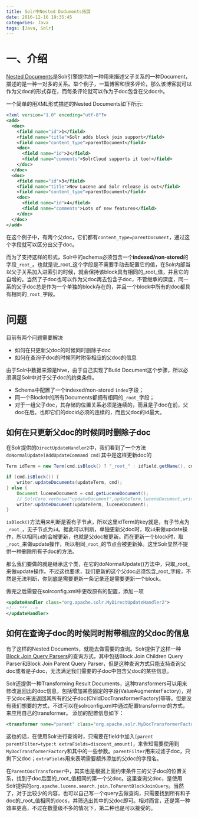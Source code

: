 ```yaml
---
title: Solr中Nested Doduments拓展
date: 2016-12-16 19:35:45
categories: Java
tags: [Java, Solr]
---
```

# 一、介绍
[Nested Documents](http://yonik.com/solr-nested-objects/)是Solr引擎提供的一种用来描述父子关系的一种Document，描述的是一种一对多的关系。举个例子，一篇博客和很多评论，那么该博客就可以作为父doc的形式存在，而每条评论就可以作为子doc包含在父doc中。
<!-- more --> 
一个简单的用XML形式描述的Nested Documents如下所示:
``` xml
<?xml version="1.0" encoding="utf-8"?>
<add>
  <doc>
    <field name="id">1</field> 
    <field name="title">Solr adds block join support</field> 
    <field name="content_type">parentDocument</field> 
    <doc>
      <field name="id">2</field> 
      <field name="comments">SolrCloud supports it too!</field>
    </doc>
  </doc> 
  <doc>
    <field name="id">3</field> 
    <field name="title">New Lucene and Solr release is out</field> 
    <field name="content_type">parentDocument</field> 
    <doc>
      <field name="id">4</field> 
      <field name="comments">Lots of new features</field>
    </doc>
  </doc>
</add>
```
在这个例子中，有两个父doc，它们都有`content_type=parentDocument`，通过这个字段就可以区分出父子doc。

而为了支持这样的形式，Solr中的schema必须包含一个**indexed/non-stored**的字段`_root_`。也就是说_root_这个字段是不需要手动去配置它的值，在Solr内部当以父子关系加入进索引的时候，就会保持该block具有相同的_root_值，并且它的自增的。当然了子doc也可以作为父doc再去包含子doc，不管继承的深度，同一系的父子doc总是作为一个单独的block存在的，并且一个block中所有的doc都具有相同的`_root_`字段。

# 问题
目前有两个问题需要解决
- 如何在只更新父doc的时候同时删除子doc
- 如何在查询子doc的时候同时附带相应的父doc的信息

由于Solr中数据来源是hive，由于自己实现了Build Document这个步骤，所以必须满足Solr中对于父子doc的约束条件。
- Schema中配置了一个indexed/non-stored `index`字段；
- 同一个Block中的所有Documents都拥有相同的`_root_`字段；
- 对于一组父子doc，其存储的位置关系必须是连续的，而且是子doc在前，父doc在后。也即它们的docid必须的连续的，而且父doc的id最大。

## 如何在只更新父doc的时候同时删除子doc
在Solr提供的`DirectUpdateHandler2`中，我们看到了一个方法`doNormalUpdate(AddUpdateCommand cmd)`其中是这样更新doc的
``` java
Term idTerm = new Term(cmd.isBlock() ? "_root_" : idField.getName(), cmd.getIndexedId());

if (cmd.isBlock()) {
    writer.updateDocuments(updateTerm, cmd);
} else {
    Document luceneDocument = cmd.getLuceneDocument();
    // SolrCore.verbose("updateDocument",updateTerm,luceneDocument,writer);
    writer.updateDocument(updateTerm, luceneDocument);
}
```

`isBlock()`方法用来判断是否有子节点，所以这里idTerm的key就是，有子节点为`_root_`，无子节点为`id`。据此可以判断，单独更新父doc时，取`id`来做update操作，所以相同`id`的会被更新，也就是父doc被更新。而在更新一个block时，取`_root_`来做update操作，所以相同`_root_`的节点会被更新掉。这里Solr显然不提供一种删除所有子doc的方法。

那么我们要做的就是继承这个类，在它的doNormalUpdate()方法中，只取_root_来做update操作。不过这也要求，我们更新的这个父doc必须包含_root_字段，不然是无法判断，你到底是需要更新一条记录还是需要更新一个block。

做完之后需要在solrconfig.xml中更改原有的配置，添加一项
``` xml
<updateHandler class="org.apache.solr.MyDirectUpdateHandler2">
<!-- *** -->
</updateHandler>  
```

## 如何在查询子doc的时候同时附带相应的父doc的信息
有了这样的Nested Documents，就能去做需要的查询。Solr提供了这样一种[Block Join Query Parsers](https://cwiki.apache.org/confluence/display/solr/Other+Parsers#OtherParsers-BlockJoinQueryParsers)的查询方式，其中包括Block Join Children Query Parser和Block Join Parent Query Parser，但是这种查询方式只能支持查询父doc或者是子doc，无法满足我们需要的子doc中包含父doc的某些信息。

Solr还提供一种Transforming Result Documents，这种transformers可以用来修改返回出的doc信息，包括增加某些固定的字段(ValueAugmenterFactory)，对于父doc来说返回其所有的父子doc(ChildDocTransformerFactory)等等。但是没有我们想要的方式，不过可以在solrconfig.xml中通过配置transformer的方式，来应用自己的transformer。
添加的配置信息如下：
``` xml
<transformer name="parent" class="org.apache.solr.MyDocTransformerFactory"></transformer>
```
这也的话，在使用Solr进行查询时，只需要在field中加入`[parent parentFilter=type:t extraFields=discount_amount]`，来告知需要使用到`MyDocTransformerFactory`和其中的一些参数。`parentFilter`用来过滤子doc，只剩下父doc；`extraFields`用来表明需要额外添加的父doc的字段名。

在`ParentDocTransformer`中，其实也是根据上面约束条件三的父子doc的位置关系，找到子doc后面的_root_值相同的第一个父doc。这里查询父doc，是使用Solr提供的`org.apache.lucene.search.join.ToParentBlockJoinQuery`。当然了，对于比较少的内容，也可以自己写一个query去做查询，只需要找到所有和子doc的_root_值相同的docs，并筛选出其中的父doc即可。相对而言，还是第一种效率更高，不过在数量级不多的情况下，第二种也是可以接受的。
